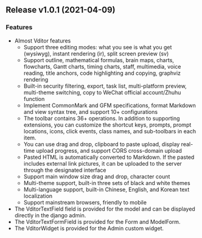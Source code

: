 Release v1.0.1 (2021-04-09)
-----------------------------

### Features

- Almost Vditor features
  - Support three editing modes: what you see is what you get (wysiwyg),    instant rendering (ir), split screen preview (sv)
  - Support outline, mathematical formulas, brain maps, charts, flowcharts, Gantt charts, timing charts, staff, multimedia, voice reading, title anchors, code highlighting and copying, graphviz rendering
  - Built-in security filtering, export, task list, multi-platform preview, multi-theme switching, copy to WeChat official account/Zhuhu function
  - Implement CommonMark and GFM specifications, format Markdown and view syntax tree, and support 10+ configurations
  - The toolbar contains 36+ operations. In addition to supporting extensions, you can customize the shortcut keys, prompts, prompt locations, icons, click events, class names, and sub-toolbars in each item.
  - You can use drag and drop, clipboard to paste upload, display real-time upload progress, and support CORS cross-domain upload
  - Pasted HTML is automatically converted to Markdown. If the pasted includes external link pictures, it can be uploaded to the server through the designated interface
  - Support main window size drag and drop, character count
  - Multi-theme support, built-in three sets of black and white themes
  - Multi-language support, built-in Chinese, English, and Korean text localization
  - Support mainstream browsers, friendly to mobile
- The VditorTextField field is provided for the model and can be displayed directly in the django admin.
- The VditorTextFormField is provided for the Form and ModelForm.
- The VditorWidget is provided for the Admin custom widget.